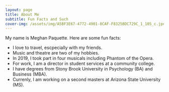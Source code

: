 ```yaml
---
layout: page
title: About Me
subtitle: Fun Facts and Such
cover-img: /assets/img/A5BF3E67-4772-4901-8CAF-F8325BDC729C_1_105_c.jpeg
---
```


My name is Meghan Paquette. Here are some fun facts:

- I love to travel, escpecially with my friends. 
- Music and theatre are two of my hobbies. 
- In 2019, I took part in four musicals including Phantom of the Opera. 
- For work, I am a director in student services at a community college. 
- I have degrees from Stony Brook University in Psychology (BA) and Business (MBA). 
- Currenly, I am working on a second masters at Arizona State University (MS). 

